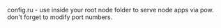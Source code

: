 config.ru - use inside your root node folder to serve node apps via pow. don't forget to modify port numbers.